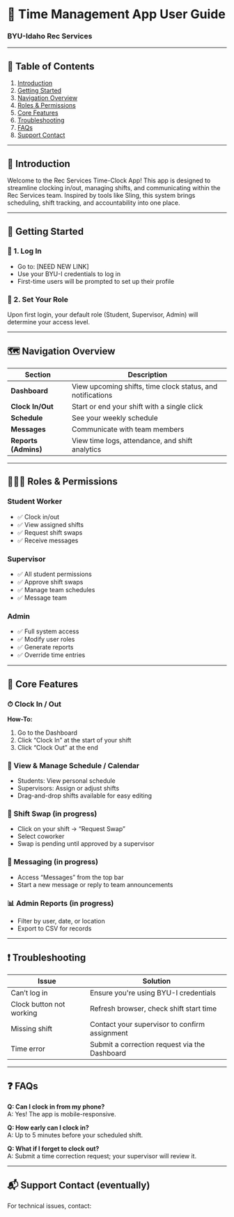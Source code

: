 # 📘 Time Management App User Guide  
### BYU-Idaho Rec Services  

---

## 🧭 Table of Contents  
1. [Introduction](#introduction)  
2. [Getting Started](#getting-started)  
3. [Navigation Overview](#navigation-overview)  
4. [Roles & Permissions](#roles--permissions)  
5. [Core Features](#core-features)  
6. [Troubleshooting](#troubleshooting)  
7. [FAQs](#faqs)  
8. [Support Contact](#support-contact)  

---

## 📖 Introduction  
Welcome to the Rec Services Time-Clock App! This app is designed to streamline clocking in/out, managing shifts, and communicating within the Rec Services team. Inspired by tools like Sling, this system brings scheduling, shift tracking, and accountability into one place.

---

## 🚀 Getting Started  
### 📝 1. Log In  
- Go to: [NEED NEW LINK]
- Use your BYU-I credentials to log in  
- First-time users will be prompted to set up their profile  

### 👤 2. Set Your Role  
Upon first login, your default role (Student, Supervisor, Admin) will determine your access level.

---

## 🗺️ Navigation Overview  

| Section        | Description                                         |
|----------------|-----------------------------------------------------|
| **Dashboard**  | View upcoming shifts, time clock status, and notifications |
| **Clock In/Out** | Start or end your shift with a single click       |
| **Schedule**   | See your weekly schedule                            |
| **Messages**   | Communicate with team members                       |
| **Reports (Admins)** | View time logs, attendance, and shift analytics |

---

## 🧑‍🤝‍🧑 Roles & Permissions  

### **Student Worker**  
- ✅ Clock in/out  
- ✅ View assigned shifts  
- ✅ Request shift swaps  
- ✅ Receive messages  

### **Supervisor**  
- ✅ All student permissions  
- ✅ Approve shift swaps  
- ✅ Manage team schedules  
- ✅ Message team  

### **Admin**  
- ✅ Full system access  
- ✅ Modify user roles  
- ✅ Generate reports  
- ✅ Override time entries  

---

## 🔧 Core Features  

### ⏱ Clock In / Out  
**How-To:**  
1. Go to the Dashboard  
2. Click “Clock In” at the start of your shift  
3. Click “Clock Out” at the end  

### 📅 View & Manage Schedule / Calendar
- Students: View personal schedule  
- Supervisors: Assign or adjust shifts  
- Drag-and-drop shifts available for easy editing  

### 🔄 Shift Swap  (in progress)
- Click on your shift → “Request Swap”  
- Select coworker  
- Swap is pending until approved by a supervisor  

### 📩 Messaging  (in progress)
- Access “Messages” from the top bar  
- Start a new message or reply to team announcements  

### 📊 Admin Reports  (in progress)
- Filter by user, date, or location  
- Export to CSV for records  

---

## ❗ Troubleshooting  

| Issue                   | Solution                                             |
|------------------------|------------------------------------------------------|
| Can’t log in           | Ensure you're using BYU-I credentials               |
| Clock button not working | Refresh browser, check shift start time           |
| Missing shift          | Contact your supervisor to confirm assignment       |
| Time error             | Submit a correction request via the Dashboard       |

---

## ❓ FAQs  
**Q: Can I clock in from my phone?**  
A: Yes! The app is mobile-responsive.  

**Q: How early can I clock in?**  
A: Up to 5 minutes before your scheduled shift.  

**Q: What if I forget to clock out?**  
A: Submit a time correction request; your supervisor will review it.  

---

## 📬 Support Contact  (eventually)
For technical issues, contact:  
